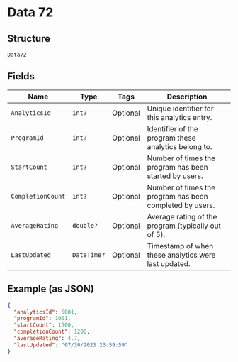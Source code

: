 
# Data 72

## Structure

`Data72`

## Fields

| Name | Type | Tags | Description |
|  --- | --- | --- | --- |
| `AnalyticsId` | `int?` | Optional | Unique identifier for this analytics entry. |
| `ProgramId` | `int?` | Optional | Identifier of the program these analytics belong to. |
| `StartCount` | `int?` | Optional | Number of times the program has been started by users. |
| `CompletionCount` | `int?` | Optional | Number of times the program has been completed by users. |
| `AverageRating` | `double?` | Optional | Average rating of the program (typically out of 5). |
| `LastUpdated` | `DateTime?` | Optional | Timestamp of when these analytics were last updated. |

## Example (as JSON)

```json
{
  "analyticsId": 5001,
  "programId": 1001,
  "startCount": 1500,
  "completionCount": 1200,
  "averageRating": 4.7,
  "lastUpdated": "07/30/2023 23:59:59"
}
```


